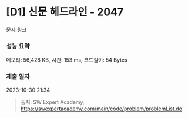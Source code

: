 # [D1] 신문 헤드라인 - 2047 

[문제 링크](https://swexpertacademy.com/main/code/problem/problemDetail.do?contestProbId=AV5QKsLaAy0DFAUq) 

### 성능 요약

메모리: 56,428 KB, 시간: 153 ms, 코드길이: 54 Bytes

### 제출 일자

2023-10-30 21:34



> 출처: SW Expert Academy, https://swexpertacademy.com/main/code/problem/problemList.do